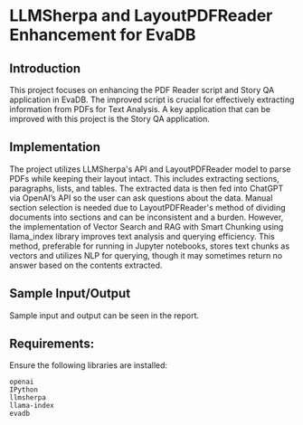 # LLMSherpa and LayoutPDFReader Enhancement for EvaDB

## Introduction
This project focuses on enhancing the PDF Reader script and Story QA application in EvaDB. The improved script is crucial for effectively extracting information from PDFs for Text Analysis. A key application that can be improved with this project is the Story QA application.

## Implementation
The project utilizes LLMSherpa's API and LayoutPDFReader model to parse PDFs while keeping their layout intact. This includes extracting sections, paragraphs, lists, and tables. The extracted data is then fed into ChatGPT via OpenAI’s API so the user can ask questions about the data. Manual section selection is needed due to LayoutPDFReader's method of dividing documents into sections and can be inconsistent and a burden. However, the implementation of Vector Search and RAG with Smart Chunking using llama_index library improves text analysis and querying efficiency. This method, preferable for running in Jupyter notebooks, stores text chunks as vectors and utilizes NLP for querying, though it may sometimes return no answer based on the contents extracted.

## Sample Input/Output
Sample input and output can be seen in the report.

## Requirements:
Ensure the following libraries are installed:

```plaintext
openai
IPython
llmsherpa
llama-index
evadb
